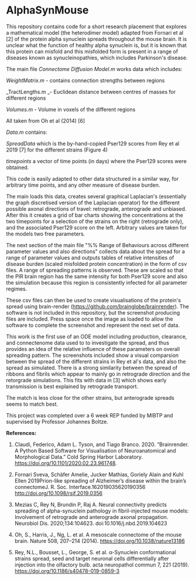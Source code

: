 # AlphaSynMouse

This repository contains code for a short research placement that explores a mathematical model (the heterodimer model) adapted from Fornari et al [2] of the protein alpha synuclein spreads throughout the mouse brain. It is unclear what the function of healthy alpha synuclein is, but it is known that this protein can misfold and this misfolded form is present in a range of diseases known as synucleinopathies, which includes Parkinson's disease. 


The main file _Connectome Diffusion Model.m_ works data which includes:


_WeightMatrix.m_ - contains connection strengths between regions 

_TractLengths.m _- Euclidean distance between centres of masses for different regions

_Volumes.m_      - Volume in voxels of the different regions

All taken from Oh et al (2014) [6]

_Data.m_ contains:

_SpreadData_ which is the by-hand-copied Pser129 scores from Rey et al 2019 [7] for the different strains (Figure 4)

_timepoints_ a vector of time points (in days) where the Pser129 scores were obtained.

This code is easily adapted to other data structured in a similar way, for arbitrary time points, and any other measure of disease burden. 


The main loads this data, creates several graphical Laplacian's (essentially the graph discretised version of the Laplacian operator) for the different possible axonal directions of travel: retrograde, anterograde and unbiased. After this it creates a grid of bar charts showing the concentrations at the two timepoints for a selection of the strains on the right (retrograde only), and the associated Pser129 score on the left. Arbitrary values are taken for the models two free parameters.

The next section of the main file "%% Range of Behaviours across different parameter values and also directions" collects data about the spread for a range of parameter values and outputs tables of relative intensities of disease burden (scaled misfolded protein concentration) in the form of csv files. A range of spreading patterns is observed. These are scaled so that the PIR brain region has the same intensity for both Pser129 score and also the simulation because this region is consistently infected for all parameter regimes.

These csv files can then be used to create visualisations of the protein's spread using brain-render (https://github.com/brainglobe/brainrender). The software is not included in this repository, but the screenshot producing files are included. Press space once the image as loaded to allow the software to complete the screenshot and represent the next set of data.

This work is the first use of an ODE model including production, clearance, and connectenome data used to to investigate the spread, and thus provides an idea of the relative influence of these parameters on overall spreading pattern. The screenshots included show a visual comparsion between the spread of the different strains in Rey et al's data, and also the spread as simulated. There is a strong similarity between the spread of ribbons and fibrils which appear to mainly go in retrograde direction and the retorgrade simulations. This fits with data in [3] which shows early transmission is best explained by retrograde transport.

The match is less close for the other strains, but anterograde spreads seems to match best.

This project was completed over a 6 week REP funded by MIBTP and supervised by Professor Johannes Boltze.


**References:**


1.   Claudi, Federico, Adam L. Tyson, and Tiago Branco. 2020. “Brainrender. A Python Based Software for Visualisation of Neuroanatomical and Morphological Data.” Cold Spring Harbor Laboratory. https://doi.org/10.1101/2020.02.23.961748.


3.   Fornari Sveva, Schäfer Amelie, Jucker Mathias, Goriely Alain and Kuhl Ellen 2019Prion-like spreading of Alzheimer’s disease within the brain’s connectomeJ. R. Soc. Interface.162019035620190356 http://doi.org/10.1098/rsif.2019.0356


5. Mezias C, Rey N, Brundin P, Raj A. Neural connectivity predicts spreading of alpha-synuclein pathology in fibril-injected mouse models: Involvement of retrograde and anterograde axonal propagation. Neurobiol Dis. 2020;134:104623. doi:10.1016/j.nbd.2019.104623


6.   Oh, S., Harris, J., Ng, L. et al. A mesoscale connectome of the mouse brain. Nature 508, 207–214 (2014). https://doi.org/10.1038/nature13186


7.   Rey, N.L., Bousset, L., George, S. et al. α-Synuclein conformational strains spread, seed and target neuronal cells differentially after injection into the olfactory bulb. acta neuropathol commun 7, 221 (2019). https://doi.org/10.1186/s40478-019-0859-3

